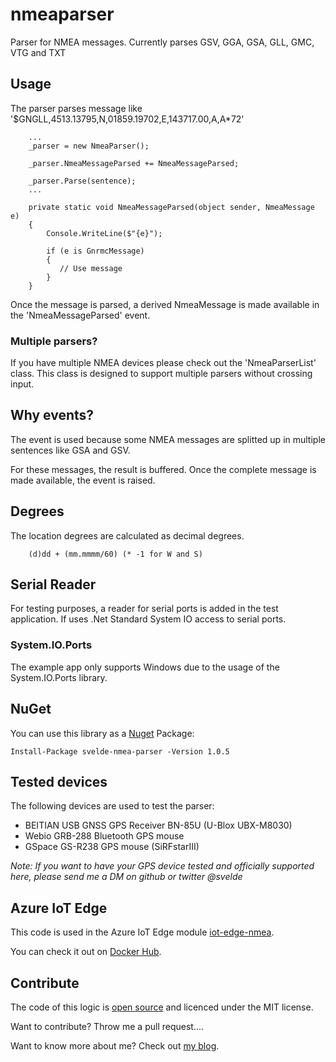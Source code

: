 # nmeaparser

Parser for NMEA messages. Currently parses GSV, GGA, GSA, GLL, GMC, VTG and TXT

## Usage

The parser parses message like '$GNGLL,4513.13795,N,01859.19702,E,143717.00,A,A*72'

        ...
        _parser = new NmeaParser();

        _parser.NmeaMessageParsed += NmeaMessageParsed;

        _parser.Parse(sentence);
        ...

        private static void NmeaMessageParsed(object sender, NmeaMessage e)
        {
            Console.WriteLine($"{e}");
            
            if (e is GnrmcMessage)
            {
               // Use message
            }   
        }

Once the message is parsed, a derived NmeaMessage is made available in the 'NmeaMessageParsed' event.

### Multiple parsers?

If you have multiple NMEA devices please check out the 'NmeaParserList' class. This class is designed to support multiple parsers without crossing input.

## Why events?

The event is used because some NMEA messages are splitted up in multiple sentences like GSA and GSV.

For these messages, the result is buffered. Once the complete message is made available, the event is raised.

## Degrees

The location degrees are calculated as decimal degrees. 

        (d)dd + (mm.mmmm/60) (* -1 for W and S)

## Serial Reader

For testing purposes, a reader for serial ports is added in the test application. If uses .Net Standard System IO access to serial ports.

### System.IO.Ports

The example app only supports Windows due to the usage of the System.IO.Ports library. 

## NuGet

You can use this library as a [Nuget](https://www.nuget.org/packages/svelde-nmea-parser) Package:

    Install-Package svelde-nmea-parser -Version 1.0.5

## Tested devices

The following devices are used to test the parser:

* BEITIAN USB GNSS GPS Receiver BN-85U (U-Blox UBX-M8030)
* Webio GRB-288 Bluetooth GPS mouse 
* GSpace GS-R238 GPS mouse (SiRFstarIII)

*Note: If you want to have your GPS device tested and officially supported here, please send me a DM on github or twitter @svelde*

## Azure IoT Edge

This code is used in the Azure IoT Edge module [iot-edge-nmea](https://github.com/sandervandevelde/iot-edge-nmea).

You can check it out on [Docker Hub](https://cloud.docker.com/repository/docker/svelde/iot-edge-nmea).

## Contribute

The code of this logic is [open source](https://github.com/sandervandevelde/nmeaparser) and licenced under the MIT license.

Want to contribute? Throw me a pull request....

Want to know more about me? Check out [my blog](https://blog.vandevelde-online.com).
